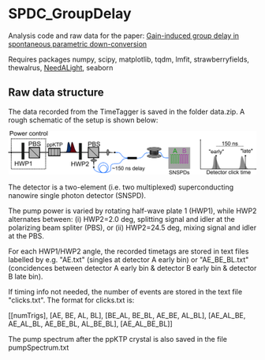 # SPDC_GroupDelay

Analysis code and raw data for the paper: [Gain-induced group delay in spontaneous parametric down-conversion](https://arxiv.org/abs/2405.07909)

Requires packages numpy, scipy, matplotlib, tqdm, lmfit, strawberryfields, thewalrus, [NeedALight](https://github.com/polyquantique/NeedALight), seaborn

## Raw data structure

The data recorded from the TimeTagger is saved in the folder data.zip. A rough schematic of the setup is shown below:

<img src="setup.png"/>

The detector is a two-element (i.e. two multiplexed) superconducting nanowire single photon detector (SNSPD).

The pump power is varied by rotating half-wave plate 1 (HWP1), while HWP2 alternates between: (i) HWP2=2.0 deg, splitting signal and idler at the polarizing beam spliter (PBS), or (ii) HWP2=24.5 deg, mixing signal and idler at the PBS.

For each HWP1/HWP2 angle, the recorded timetags are stored in text files labelled by e.g. "AE.txt" (singles at detector A early bin) or "AE_BE_BL.txt" (concidences between detector A early bin & detector B early bin & detector B late bin).

If timing info not needed, the number of events are stored in the text file "clicks.txt". The format for clicks.txt is:

[[numTrigs],
[AE, BE, AL, BL],
[BE_AL, BE_BL, AE_BE, AL_BL],
[AE_AL_BE, AE_AL_BL, AE_BE_BL, AL_BE_BL],
[AE_AL_BE_BL]]

The pump spectrum after the ppKTP crystal is also saved in the file pumpSpectrum.txt
